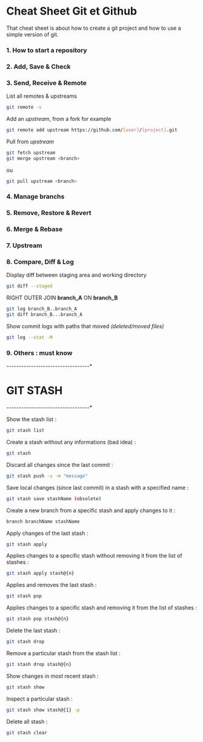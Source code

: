 
# Cheat Sheet Git et Github

That cheat sheet is about how to create a git project and how to use a simple version of git.

### 1. How to start a repository

### 2. Add, Save & Check

### 3. Send, Receive & Remote

List all remotes & upstreams
```bash
git remote -v
```

Add an *upstream*, from a fork for example
```bash
git remote add upstream https://github.com/[user]/[project].git
```

Pull from *upstream*
```bash
git fetch upstream
git merge upstream <branch>
```
ou
```bash
git pull upstream <branch>
```

### 4. Manage branchs

### 5. Remove, Restore & Revert

### 6. Merge & Rebase

### 7. Upstream

### 8. Compare, Diff & Log

Display diff between staging area and working directory
```bash
git diff --staged
```

RIGHT OUTER JOIN **branch_A** ON **branch_B**
```bash
git log branch_B..branch_A
git diff branch_B...branch_A
```

Show commit logs with paths that moved *(deleted/moved files)*
```bash
git log --stat -M
```

### 9. Others : must know



*-*-*-*-*-*-*-*-*-*-*-*-*-*-*-*-*-*-*-*-*-*-*-*-*-*-*-*-*-*-*-*-*-*-*
# **GIT STASH**
*-*-*-*-*-*-*-*-*-*-*-*-*-*-*-*-*-*-*-*-*-*-*-*-*-*-*-*-*-*-*-*-*-*-*

Show the stash list :
```bash
git stash list
```

Create a stash without any informations (bad idea) :
```bash
git stash
```

Discard all changes since the last commit :
```bash
git stash push -u -m "message"
```

Save local changes (since last commit) in a stash with a specified name :
```bash
git stash save stashName (obsolete)
```

Create a new branch from a specific stash and apply changes to it :
```bash
branch branchName stashName
```

Apply changes of the last stash :
```bash
git stash apply
```

Applies changes to a specific stash without removing it from the list of stashes :
```bash
git stash apply stash@{n}
```

Applies and removes the last stash :
```bash
git stash pop
```

Applies changes to a specific stash and removing it from the list of stashes :
```bash
git stash pop stash@{n}
```

Delete the last stash :
```bash
git stash drop
```

Remove a particular stash from the stash list :
```bash
git stash drop stash@{n}
```

Show changes in most recent stash :
```bash
git stash show
```

Inspect a particular stash :
```bash
git stash show stash@{1} -p
```

Delete all stash :
```bash
git stash clear
```